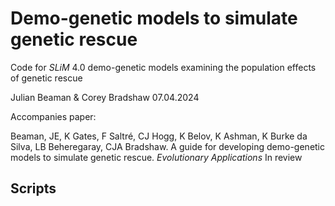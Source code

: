 # Demo-genetic models to simulate genetic rescue
Code for <em>SLiM</em> 4.0 demo-genetic models examining the population effects of genetic rescue

Julian Beaman & Corey Bradshaw
07.04.2024

Accompanies paper:

Beaman, JE, K Gates, F Saltré, CJ Hogg, K Belov, K Ashman, K Burke da Silva, LB Beheregaray, CJA Bradshaw. A guide for developing demo-genetic models to simulate genetic rescue. <em>Evolutionary Applications</em> In review

## Scripts

